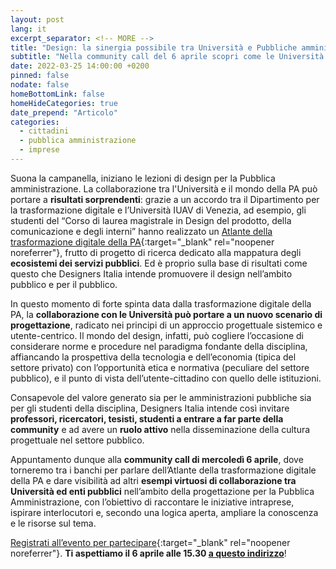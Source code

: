 ```yaml
---
layout: post
lang: it
excerpt_separator: <!-- MORE -->
title: "Design: la sinergia possibile tra Università e Pubbliche amministrazioni"
subtitle: "Nella community call del 6 aprile scopri come le Università possono contribuire alla trasformazione dei servizi pubblici digitali"
date: 2022-03-25 14:00:00 +0200
pinned: false
nodate: false
homeBottomLink: false
homeHideCategories: true
date_prepend: "Articolo"
categories:
  - cittadini
  - pubblica amministrazione
  - imprese
---
```


<!-- MORE -->
Suona la campanella, iniziano le lezioni di design per la Pubblica amministrazione. La collaborazione tra l'Università e il mondo della PA può portare a **risultati sorprendenti**: grazie a un accordo tra il Dipartimento per la trasformazione digitale e l’Università IUAV di Venezia, ad esempio, gli studenti del “Corso di laurea magistrale in Design del prodotto, della comunicazione e degli interni” hanno  realizzato un [Atlante della trasformazione digitale della PA](https://designers.italia.it/progetti/atlante-della-trasformazione-digitale/){:target="_blank" rel="noopener noreferrer"}, frutto di progetto di ricerca dedicato alla mappatura degli **ecosistemi dei servizi pubblici**. Ed è proprio sulla base di risultati come questo che Designers Italia intende promuovere il design nell’ambito pubblico e per il pubblico.

In questo momento di forte spinta data dalla trasformazione digitale della PA, la **collaborazione con le Università può portare a un nuovo scenario di progettazione**, radicato nei principi di un approccio progettuale sistemico e utente-centrico. Il mondo del design, infatti, può cogliere l’occasione di considerare norme e procedure nel paradigma fondante della disciplina, affiancando la prospettiva della tecnologia e dell’economia (tipica del settore privato) con l’opportunità etica e normativa (peculiare del settore pubblico), e il punto di vista dell’utente-cittadino con quello delle istituzioni.

Consapevole del valore generato sia per le amministrazioni pubbliche sia per gli studenti della disciplina, Designers Italia intende così invitare **professori, ricercatori, tesisti, studenti a entrare a far parte della community** e ad avere un **ruolo attivo** nella disseminazione della cultura progettuale nel settore pubblico.

Appuntamento dunque alla **community call di mercoledì 6 aprile**, dove torneremo tra i banchi per parlare dell’Atlante della trasformazione digitale della PA e dare visibilità ad altri **esempi virtuosi di collaborazione tra Università ed enti pubblici** nell’ambito della progettazione per la Pubblica Amministrazione, con l’obiettivo di raccontare le iniziative intraprese, ispirare interlocutori e, secondo una logica aperta, ampliare la conoscenza e le risorse sul tema.

[Registrati all’evento per partecipare](https://mobilizon.it/events/a6349415-b43f-4b63-8c92-c06a647a1cc0){:target="_blank" rel="noopener noreferrer"}. **Ti aspettiamo il 6 aprile alle 15.30 [a questo indirizzo](https://blue.meet.garr.it/b/ric-h2n-rc5-lkj)**!
